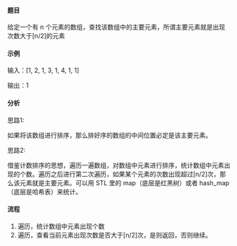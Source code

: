 #### 题目

给定一个有 n 个元素的数组，查找该数组中的主要元素，所谓主要元素就是出现次数大于[n/2]的元素

#### 示例

输入：[1, 2, 1, 3, 1, 4, 1, 1]

输出：1

#### 分析

思路1:

如果将该数组进行排序，那么排好序的数组的中间位置必定是该主要元素。

思路2:

借鉴计数排序的思想，遍历一遍数组，对数组中元素进行排序，统计数组中元素出现的个数。遍历之后进行第二次遍历，如果某个元素的次数出现超过[n/2]次，那么该元素就是主要元素。可以用 STL 里的 map（底层是红黑树）或者 hash_map（底层是哈希表）来统计。

#### 流程

1. 遍历，统计数组中元素出现个数
2. 遍历，查看当前元素出现次数是否大于[n/2]次，是则返回，否则继续。
